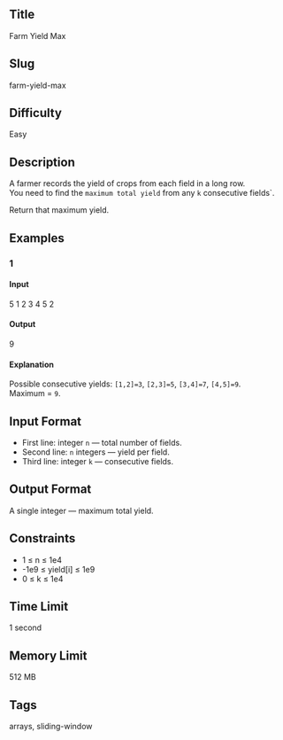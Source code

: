 ## Title
Farm Yield Max

## Slug
farm-yield-max

## Difficulty
Easy

## Description
A farmer records the yield of crops from each field in a long row.  
You need to find the `maximum total yield` from any `k` consecutive fields`.

Return that maximum yield.

## Examples

### 1
#### Input
5
1 2 3 4 5
2

#### Output
9

#### Explanation
Possible consecutive yields: `[1,2]=3`, `[2,3]=5`, `[3,4]=7`, `[4,5]=9`.  
Maximum = `9`.

## Input Format
- First line: integer `n` — total number of fields.  
- Second line: `n` integers — yield per field.  
- Third line: integer `k` — consecutive fields.

## Output Format
A single integer — maximum total yield.

## Constraints
- 1 ≤ n ≤ 1e4  
- -1e9 ≤ yield[i] ≤ 1e9  
- 0 ≤ k ≤ 1e4  

## Time Limit
1 second

## Memory Limit
512 MB

## Tags
arrays, sliding-window
